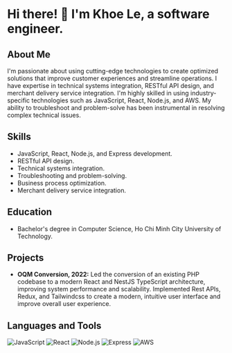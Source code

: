 

<!--
**KhoeLe/KhoeLe** is a ✨ _special_ ✨ repository because its `README.md` (this file) appears on your GitHub profile.


Here are some ideas to get you started:

- 🔭 I’m currently working on ...
- 🌱 I’m currently learning ...
- 👯 I’m looking to collaborate on ...
- 🤔 I’m looking for help with ...
- 💬 Ask me about ...
- 📫 How to reach me: ...
- 😄 Pronouns: ...
- ⚡ Fun fact: ...
-->
# Hi there! 👋 I'm Khoe Le, a software engineer.
## About Me
I'm passionate about using cutting-edge technologies to create optimized solutions that improve customer experiences and streamline operations. I have expertise in technical systems integration, RESTful API design, and merchant delivery service integration. I'm highly skilled in using industry-specific technologies such as JavaScript, React, Node.js, and AWS. My ability to troubleshoot and problem-solve has been instrumental in resolving complex technical issues.

## Skills
- JavaScript, React, Node.js, and Express development.
- RESTful API design.
- Technical systems integration.
- Troubleshooting and problem-solving.
- Business process optimization.
- Merchant delivery service integration.

## Education
- Bachelor's degree in Computer Science, Ho Chi Minh City University of Technology.

## Projects
- **OQM Conversion, 2022:** Led the conversion of an existing PHP codebase to a modern React and NestJS TypeScript architecture, improving system performance and scalability. Implemented Rest APIs, Redux, and Tailwindcss to create a modern, intuitive user interface and improve overall user experience.     
## Languages and Tools
![JavaScript](https://img.shields.io/badge/-JavaScript-000000?style=flat&logo=javascript)
![React](https://img.shields.io/badge/-React-000000?style=flat&logo=react)
![Node.js](https://img.shields.io/badge/-Node.js-000000?style=flat&logo=node.js)
![Express](https://img.shields.io/badge/-Express-000000?style=flat&logo=express)
![AWS](https://img.shields.io/badge/-AWS-000000?style=flat&logo=amazon-aws)
